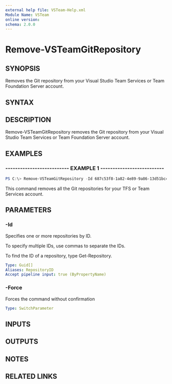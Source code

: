 ```yaml
---
external help file: VSTeam-Help.xml
Module Name: VSTeam
online version:
schema: 2.0.0
---
```


# Remove-VSTeamGitRepository

## SYNOPSIS

Removes the Git repository from your Visual Studio Team Services or Team Foundation Server account.

## SYNTAX

## DESCRIPTION

Remove-VSTeamGitRepository removes the Git repository from your Visual Studio Team Services or Team Foundation Server account.

## EXAMPLES

### -------------------------- EXAMPLE 1 --------------------------

```PowerShell
PS C:\> Remove-VSTeamGitRepository -Id 687c53f8-1a82-4e89-9a86-13d51bc4a8d5
```

This command removes all the Git repositories for your TFS or Team Services account.

## PARAMETERS

### -Id

Specifies one or more repositories by ID.

To specify multiple IDs, use commas to separate the IDs.

To find the ID of a repository, type Get-Repository.

```yaml
Type: Guid[]
Aliases: RepositoryID
Accept pipeline input: true (ByPropertyName)
```

### -Force

Forces the command without confirmation

```yaml
Type: SwitchParameter
```

## INPUTS

## OUTPUTS

## NOTES

## RELATED LINKS